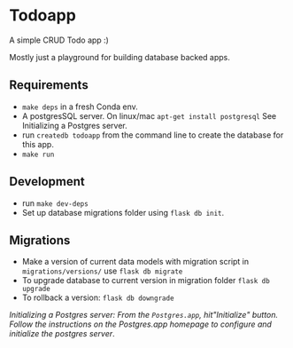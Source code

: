 # Todoapp

A simple CRUD Todo app :)

Mostly just a playground for building database backed apps.

## Requirements

* `make deps` in a fresh Conda env.
* A postgresSQL server. On linux/mac `apt-get install postgresql` See Initializing a Postgres server.
* run `createdb todoapp` from the command line to create the database for this app.
* `make run`

## Development

* run `make dev-deps`
* Set up database migrations folder using `flask db init`.


## Migrations

* Make a version of current data models with migration script in `migrations/versions/` use `flask db migrate`
* To upgrade database to current version in migration folder `flask db upgrade`
* To rollback a version: `flask db downgrade`

_Initializing a Postgres server: From the `Postgres.app`, hit"Initialize" button. Follow the instructions on the Postgres.app homepage to configure and initialize the postgres server_.
